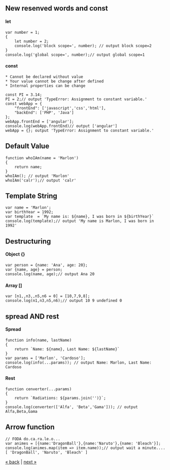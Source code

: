## New resenved words  and const
#### let
```
var number = 1;
{
    let number = 2;
    console.log('block scope=', number); // output block scope=2
}
console.log('global scope=', number);// output global scope=1
```

#### const
    * Cannot be declared without value
    * Your value cannot be change after defined
    * Internal properties can be change
```
const PI = 3.14;
PI = 2;// output 'TypeError: Assignment to constant variable.'
const webApp = {
    "frontEnd": ['javascript','css','html'],
    "backEnd": ['PHP', 'Java']
};
webApp.frontEnd = ['angular'];
console.log(webApp.frontEnd)// output ['angular']
webApp = {}; output 'TypeError: Assignment to constant variable.'
```

## Default Value
```
function whoIAm(name = 'Marlon')
{
    return name;
}
whoIAm(); // output 'Marlon'
whoIAm('calr');// output 'calr'
```

## Template String
```
var name = 'Marlon';
var birthYear = 1992;
var template  = `My name is: ${name}, I was born in ${birthYear}`
console.log(template);// output 'My name is Marlon, I was born in 1992'
```

## Destructuring
#### Object {}
```
var person = {name: 'Ana', age: 20};
var {name, age} = person;
console.log(name, age);// output Ana 20
```
#### Array []
```
var [n1,,n3,,n5,n6 = 0] = [10,7,9,8];
console.log(n1,n3,n5,n6);// output 10 9 undefined 0
```

## spread AND rest
#### Spread
```
function info(name, lastName)
{
    return `Name: ${name}, Last Name: ${lastName}`
}
var params = ['Marlon', 'Cardoso'];
console.log(info(...params)); // output Name: Marlon, Last Name: Cardoso
```
#### Rest
```
function cenverter(...params)
{
    return `Radiations: ${params.join('')}`;
}
console.log(cenverter(['Alfa', 'Beta','Gama'])); // output Alfa,Beta,Gama
```

## Arrow function
```
// FODA do.ca.ra.le.o...
var animes = [{name:'DragonBall'},{name:'Naruto'},{name: 'Bleach'}];
console.log(animes.map(item => item.name));// output wait a minute....[ 'DragonBall', 'Naruto', 'Bleach' ]
```

[&laquo; back](https://github.com/MRCardoso/es2015-basic) |
[next &raquo;](https://github.com/MRCardoso/git-code/blob/master/default_value.js)

